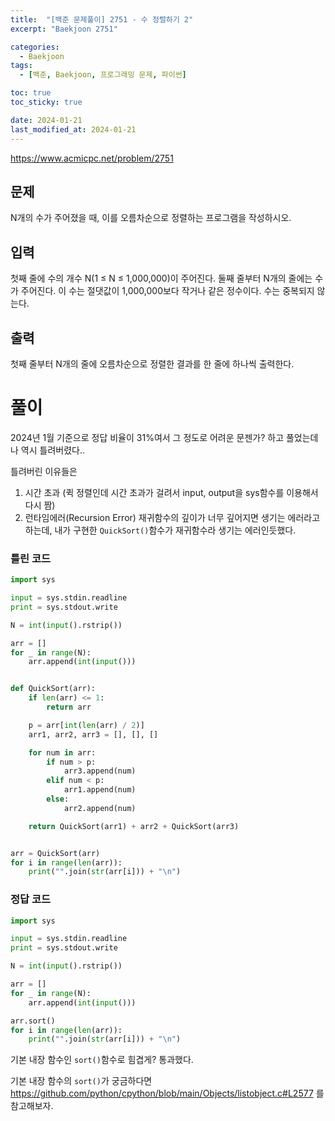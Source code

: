 ```yaml
---
title:  "[백준 문제풀이] 2751 - 수 정렬하기 2"
excerpt: "Baekjoon 2751"

categories:
  - Baekjoon
tags:
  - [백준, Baekjoon, 프로그래밍 문제, 파이썬]

toc: true
toc_sticky: true

date: 2024-01-21
last_modified_at: 2024-01-21
---
```


https://www.acmicpc.net/problem/2751

## 문제
N개의 수가 주어졌을 때, 이를 오름차순으로 정렬하는 프로그램을 작성하시오.

## 입력
첫째 줄에 수의 개수 N(1 ≤ N ≤ 1,000,000)이 주어진다. 둘째 줄부터 N개의 줄에는 수가 주어진다. 이 수는 절댓값이 1,000,000보다 작거나 같은 정수이다. 수는 중복되지 않는다.

## 출력
첫째 줄부터 N개의 줄에 오름차순으로 정렬한 결과를 한 줄에 하나씩 출력한다.

# 풀이
2024년 1월 기준으로 정답 비율이 31%여서 그 정도로 어려운 문젠가? 하고 풀었는데 나 역시 틀려버렸다..

틀려버린 이유들은
1. 시간 초과 (퀵 정렬인데 시간 초과가 걸려서 input, output을 sys함수를 이용해서 다시 짬)
2. 런타임에러(Recursion Error) 재귀함수의 깊이가 너무 깊어지면 생기는 에러라고 하는데, 내가 구현한 ``QuickSort()``함수가 재귀함수라 생기는 에러인듯했다.

### 틀린 코드
```py
import sys

input = sys.stdin.readline
print = sys.stdout.write

N = int(input().rstrip())

arr = []
for _ in range(N):
    arr.append(int(input()))


def QuickSort(arr):
    if len(arr) <= 1:
        return arr

    p = arr[int(len(arr) / 2)]
    arr1, arr2, arr3 = [], [], []

    for num in arr:
        if num > p:
            arr3.append(num)
        elif num < p:
            arr1.append(num)
        else:
            arr2.append(num)

    return QuickSort(arr1) + arr2 + QuickSort(arr3)


arr = QuickSort(arr)
for i in range(len(arr)):
    print("".join(str(arr[i])) + "\n")
```

### 정답 코드
```py
import sys

input = sys.stdin.readline
print = sys.stdout.write

N = int(input().rstrip())

arr = []
for _ in range(N):
    arr.append(int(input()))

arr.sort()
for i in range(len(arr)):
    print("".join(str(arr[i])) + "\n")
```

기본 내장 함수인 ``sort()``함수로 힘겹게? 통과했다.

기본 내장 함수의 ``sort()``가 궁금하다면 https://github.com/python/cpython/blob/main/Objects/listobject.c#L2577 를 참고해보자.